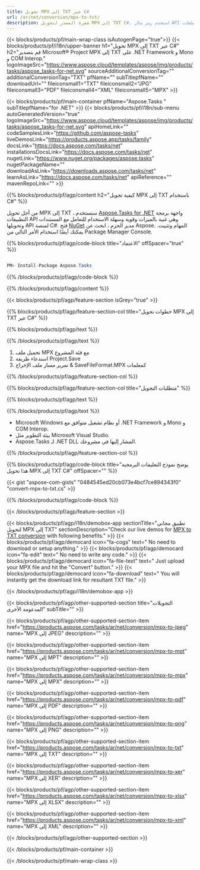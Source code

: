 ```yaml
---
title: تحويل MPX إلى TXT عبر C# 
url: /ar/net/conversion/mpx-to-txt/ 
description: شفرة المصدر لتحويل MPX إلى TXT C#. استخدم رمز مثال API لملفات MPX الدفعية لتحويل TXT داخل VB.NET Asp.NET أو أي تطبيق قائم على .NET.
---
```


{{< blocks/products/pf/main-wrap-class isAutogenPage="true">}}
{{< blocks/products/pf/i18n/upper-banner h1="تحويل MPX إلى TXT عبر C#" h2="قم بتصدير Microsoft® Project MPX إلى TXT على .NET Framework و Mono و COM Interop." logoImageSrc="https://www.aspose.cloud/templates/aspose/img/products/tasks/aspose_tasks-for-net.svg" sourceAdditionalConversionTag="" additionalConversionTag="TXT" pfName="" subTitlepfName="" downloadUrl="" fileiconsmall1="TXT" fileiconsmall2="JPG" fileiconsmall3="PDF" fileiconsmall4="XML" fileiconsmall5="MPX" >}}

{{< blocks/products/pf/main-container pfName="Aspose.Tasks " subTitlepfName="for .NET" >}}
{{< blocks/products/pf/i18n/sub-menu autoGeneratedVersion="true" logoImageSrc="https://www.aspose.cloud/templates/aspose/img/products/tasks/aspose_tasks-for-net.svg" apiHomeLink="" codeSamplesLink="https://github.com/aspose-tasks" liveDemosLink="https://products.aspose.app/tasks/family" docsLink="https://docs.aspose.com/tasks/net" installationsDocsLink="https://docs.aspose.com/tasks/net" nugetLink="https://www.nuget.org/packages/aspose.tasks" nugetPackageName="" downloadAsLink="https://downloads.aspose.com/tasks/net" learnAsLink="https://docs.aspose.com/tasks/net" apiReference="" mavenRepoLink="" >}}

{{% blocks/products/pf/agp/content h2="كيفية تحويل MPX إلى TXT باستخدام C#" %}}

من أجل تحويل MPX إلى TXT ، سنستخدم
 [Aspose.Tasks for .NET](https://products.aspose.com/tasks/net)
 واجهة برمجة التطبيقات API وهي غنية بالميزات وقوية وسهلة الاستخدام للتعامل مع المستندات وتحويلها API لمنصة C#. فتح
 [NuGet](https://www.nuget.org/packages/aspose.tasks)
 مدير الحزم ، ابحث عن
 Aspose. المهام
 وتثبيت. يمكنك أيضًا استخدام الأمر التالي من Package Manager Console.

{{% blocks/products/pf/agp/code-block title="الاعتماد" offSpacer="true" %}}

```cs

PM> Install-Package Aspose.Tasks

```

{{% /blocks/products/pf/agp/code-block %}}

{{% /blocks/products/pf/agp/content %}}

{{< blocks/products/pf/agp/feature-section isGrey="true" >}}

{{% blocks/products/pf/agp/feature-section-col title="خطوات تحويل MPX إلى TXT عبر C#" %}}

{{% blocks/products/pf/agp/text %}}

{{% /blocks/products/pf/agp/text %}}

1. تحميل ملف MPX مع فئة المشروع
1. استدعاء طريقة Project.Save
1. تمرير مسار ملف الإخراج & SaveFileFormat.MPX كمعلمات

{{% /blocks/products/pf/agp/feature-section-col %}}

{{% blocks/products/pf/agp/feature-section-col title="متطلبات التحويل" %}}

{{% blocks/products/pf/agp/text %}}

{{% /blocks/products/pf/agp/text %}}

- Microsoft Windows أو نظام تشغيل متوافق مع .NET Framework و Mono و COM Interop.
- بيئة التطوير مثل Microsoft Visual Studio.
- Aspose.Tasks لـ .NET DLL المشار إليها في مشروعك.

{{% /blocks/products/pf/agp/feature-section-col %}}

{{% blocks/products/pf/agp/code-block title="يوضح نموذج التعليمات البرمجية هذا تحويل MPX إلى TXT C#" offSpacer="" %}}

{{< gist "aspose-com-gists" "0484545ed20cb073e4bcf7ce894343f0" "convert-mpx-to-txt.cs" >}}

{{% /blocks/products/pf/agp/code-block %}}

{{< /blocks/products/pf/agp/feature-section >}}

<!-- aboutfile Starts -->

{{< blocks/products/pf/agp/i18n/demobox-app sectionTitle="تطبيق مجاني لتحويل MPX إلى TXT" sectionDescription="Check our live demos for [MPX to TXT conversion](https://products.aspose.app/tasks/conversion/mpx-to-txt) with following benefits." >}}
        {{< blocks/products/pf/agp/democard icon="fa-cogs" text=" No need to download or setup anything." >}}
        {{< blocks/products/pf/agp/democard icon="fa-edit" text=" No need to write any code." >}}
        {{< blocks/products/pf/agp/democard icon="fa-file-text" text=" Just upload your MPX file and hit the \"Convert\" button." >}}
        {{< blocks/products/pf/agp/democard icon="fa-download" text=" You will instantly get the download link for resultant TXT file." >}}

{{< /blocks/products/pf/agp/i18n/demobox-app >}}

<!-- aboutfile Ends -->

{{< blocks/products/pf/agp/other-supported-section title="التحويلات المدعومة الأخرى" subTitle="" >}}

{{< blocks/products/pf/agp/other-supported-section-item href="https://products.aspose.com/tasks/ar/net/conversion/mpx-to-jpeg" name="MPX إلى JPEG" description="" >}}

{{< blocks/products/pf/agp/other-supported-section-item href="https://products.aspose.com/tasks/ar/net/conversion/mpx-to-mpt" name="MPX إلى MPT" description="" >}}

{{< blocks/products/pf/agp/other-supported-section-item href="https://products.aspose.com/tasks/ar/net/conversion/mpx-to-mpx" name="MPX إلى MPX" description="" >}}

{{< blocks/products/pf/agp/other-supported-section-item href="https://products.aspose.com/tasks/ar/net/conversion/mpx-to-pdf" name="MPX إلى PDF" description="" >}}

{{< blocks/products/pf/agp/other-supported-section-item href="https://products.aspose.com/tasks/ar/net/conversion/mpx-to-png" name="MPX إلى PNG" description="" >}}

{{< blocks/products/pf/agp/other-supported-section-item href="https://products.aspose.com/tasks/ar/net/conversion/mpx-to-txt" name="MPX إلى TXT" description="" >}}

{{< blocks/products/pf/agp/other-supported-section-item href="https://products.aspose.com/tasks/ar/net/conversion/mpx-to-xer" name="MPX إلى XER" description="" >}}

{{< blocks/products/pf/agp/other-supported-section-item href="https://products.aspose.com/tasks/ar/net/conversion/mpx-to-xlsx" name="MPX إلى XLSX" description="" >}}

{{< blocks/products/pf/agp/other-supported-section-item href="https://products.aspose.com/tasks/ar/net/conversion/mpx-to-xml" name="MPX إلى XML" description="" >}}



{{< /blocks/products/pf/agp/other-supported-section >}}

{{< /blocks/products/pf/main-container >}}
    
{{< /blocks/products/pf/main-wrap-class >}}
